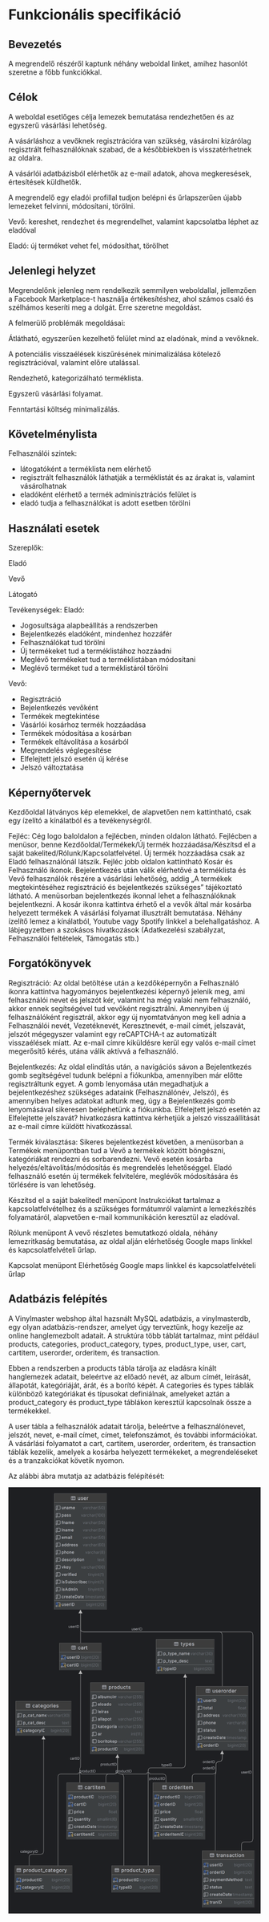 # Funkcionális specifikáció

## Bevezetés

A megrendelő részéről kaptunk néhány weboldal linket, amihez hasonlót szeretne a főbb funkciókkal.

## Célok

A weboldal esetlőges célja lemezek bemutatása rendezhetően és az egyszerű vásárlási lehetőség.

A vásárláshoz a vevőknek regisztrációra van szükség, vásárolni kizárólag regisztrált felhasználóknak szabad, de a
későbbiekben is visszatérhetnek az oldalra.

A vásárlói adatbázisból elérhetők az e-mail adatok, ahova megkeresések, értesítések küldhetők.

A megrendelő egy eladói profillal tudjon belépni és űrlapszerűen újabb lemezeket felvinni, módosítani, törölni.

Vevő: kereshet, rendezhet és megrendelhet, valamint kapcsolatba léphet az eladóval

Eladó: új terméket vehet fel, módosíthat, törölhet

## Jelenlegi helyzet

Megrendelőnk jelenleg nem rendelkezik semmilyen weboldallal, jellemzően a Facebook Marketplace-t használja
értékesítéshez, ahol számos csaló és szélhámos keseríti meg a dolgát. Erre szeretne megoldást.

A felmerülő problémák megoldásai:

Átlátható, egyszerűen kezelhető felület mind az eladónak, mind a vevőknek.

A potenciális visszaélések kiszűrésének minimalizálása kötelező regisztrációval, valamint előre utalással.

Rendezhető, kategorizálható terméklista.

Egyszerű vásárlási folyamat.

Fenntartási költség minimalizálás.

## Követelménylista

Felhasználói szintek:

- látogatóként a terméklista nem elérhető
- regisztrált felhasználók láthatják a terméklistát és az árakat is, valamint vásárolhatnak
- eladóként elérhető a termék adminisztrációs felület is
- eladó tudja a felhasználókat is adott esetben törölni

## Használati esetek

Szereplők:

Eladó

Vevő

Látogató

Tevékenységek:
Eladó:

- Jogosultsága alapbeállítás a rendszerben
- Bejelentkezés eladóként, mindenhez hozzáfér
- Felhasználókat tud törölni
- Új termékeket tud a terméklistához hozzáadni
- Meglévő termékeket tud a terméklistában módosítani
- Meglévő terméket tud a terméklistáról törölni

Vevő:

- Regisztráció
- Bejelentkezés vevőként
- Termékek megtekintése
- Vásárlói kosárhoz termék hozzáadása
- Termékek módosítása a kosárban
- Termékek eltávolítása a kosárból
- Megrendelés véglegesítése
- Elfelejtett jelszó esetén új kérése
- Jelszó változtatása

## Képernyőtervek

Kezdőoldal látványos kép elemekkel, de alapvetően nem kattintható, csak egy ízelító a kínálatból és a tevékenységről.

Fejléc:
Cég logo baloldalon a fejlécben, minden oldalon látható.
Fejlécben a menüsor, benne Kezdőoldal/Termékek/Új termék hozzáadása/Készítsd el a saját
bakelited/Rólunk/Kapcsolatfelvétel. Új termék hozzáadása csak az Eladó felhasználónál látszik.
Fejléc jobb oldalon kattintható Kosár és Felhasználó ikonok.
Bejelentkezés után válik elérhetővé a terméklista és Vevő felhasználók részére a vásárlási lehetőség, addig „A termékek
megtekintéséhez regisztráció és bejelentkezés szükséges” tájékoztató látható.
A menüsorban bejelentkezés ikonnal lehet a felhasználóknak bejelentkezni.
A kosár ikonra kattintva érhető el a vevők által már kosárba helyezett termékek
A vásárlási folyamat illusztrált bemutatása.
Néhány ízelítő lemez a kínálatból, Youtube vagy Spotify linkkel a belehallgatáshoz.
A lábjegyzetben a szokásos hivatkozások (Adatkezelési szabályzat, Felhasználói feltételek, Támogatás stb.)

## Forgatókönyvek

Regisztráció:
Az oldal betöltése után a kezdőképernyőn a Felhasználó ikonra kattintva hagyományos bejelentkezési
képernyő jelenik meg, ami felhasználói nevet és jelszót kér, valamint ha még valaki nem felhasználó, akkor ennek
segítségével tud vevőként regisztrálni. Amennyiben új felhasználóként regisztrál, akkor egy új nyomtatványon meg kell
adnia a Felhasználói nevét, Vezetéknevét, Keresztnevét, e-mail címét, jelszavát, jelszót mégegyszer valamint egy
reCAPTCHA-t az automatizált visszaélések miatt.
Az e-mail címre kiküldésre kerül egy valós e-mail címet megerősítő kérés, utána válik aktívvá a felhasználó.

Bejelentkezés:
Az oldal elindítás után, a navigációs sávon a Bejelentkezés gomb segítségével tudunk belépni a fiókunkba,
amennyiben már előtte regisztráltunk egyet.
A gomb lenyomása után megadhatjuk a bejelentkezéshez szükséges adataink (Felhasználónév, Jelszó), és amennyiben helyes
adatokat adtunk meg, úgy a Bejelentkezés gomb lenyomásával sikeresen beléphetünk a fiókunkba.
Elfelejtett jelszó esetén az Elfelejtette jelszavát? hivatkozásra kattintva kérhetjük a jelszó visszaállítását az e-mail
címre küldött hivatkozással.

Termék kiválasztása:
Sikeres bejelentkezést követően, a menüsorban a Termékek menüpontban tud a Vevő a termékek között böngészni,
kategóriákat rendezni és sorbarendezni.
Vevő esetén kosárba helyezés/eltávolítás/módosítás és megrendelés lehetőséggel.
Eladó felhasználó esetén új termékek felvitelére, meglévők módosítására és törlésére is van lehetőség.

Készítsd el a saját bakelited! menüpont
Instrukciókat tartalmaz a kapcsolatfelvételhez és a szükséges formátumról valamint a lemezkészítés folyamatáról,
alapvetően e-mail kommunikáción keresztül az eladóval.

Rólunk menüpont
A vevő részletes bemutatkozó oldala, néhány lemezritkaság bemutatása, az oldal alján elérhetőség Google maps linkkel és
kapcsolatfelvételi űrlap.

Kapcsolat menüpont
Elérhetőség Google maps linkkel és kapcsolatfelvételi űrlap

## Adatbázis felépítés

A Vinylmaster webshop által hazsnált MySQL adatbázis, a vinylmasterdb, egy olyan adatbázis-rendszer, amelyet úgy
terveztünk, hogy kezelje az online hanglemezbolt adatait. A struktúra több táblát tartalmaz, mint például products, 
categories, product_category, types, product_type, user, cart, cartitem, userorder, orderitem, és transaction.

Ebben a rendszerben a products tábla tárolja az eladásra kínált hanglemezek adatait, beleértve az előadó nevét, az album
címét, leírását, állapotát, kategóriáját, árát, és a borító képét. A categories és types táblák különböző kategóriákat
és típusokat definiálnak, amelyeket aztán a product_category és product_type táblákon keresztül kapcsolnak össze a
termékekkel.

A user tábla a felhasználók adatait tárolja, beleértve a felhasználónevet, jelszót, nevet, e-mail címet, címet,
telefonszámot, és további információkat. A vásárlási folyamatot a cart, cartitem, userorder, orderitem, és transaction
táblák kezelik, amelyek a kosárba helyezett termékeket, a megrendeléseket és a tranzakciókat követik nyomon.

Az alábbi ábra mutatja az adatbázis felépítését:

![img.png](adatbazis.png)



